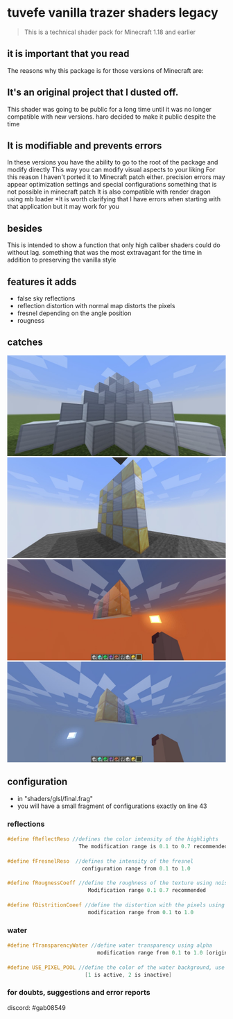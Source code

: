 # tuvefe vanilla trazer shaders legacy #
>This is a technical shader pack for Minecraft 1.18 and earlier

## it is important that you read ##

The reasons why this package is for those versions of Minecraft are:
## It's an original project that I dusted off. ##
This shader was going to be public for a long time until it was no longer compatible with new versions.
haro decided to make it public despite the time

## It is modifiable and prevents errors ##
In these versions you have the ability to go to the root of the package and modify directly
This way you can modify visual aspects to your liking
For this reason I haven't ported it to Minecraft patch either. 
precision errors may appear 
optimization settings and special configurations
something that is not possible in minecraft patch
It is also compatible with render dragon using mb loader 
*It is worth clarifying that I have errors when starting with that application but it may work for you

## besides ##
This is intended to show a function that only high caliber shaders could do without lag.
something that was the most extravagant for the time
in addition to preserving the vanilla style

## features it adds ##
* false sky reflections 
* reflection distortion with normal map distorts the pixels
* fresnel depending on the angle position
* rougness
## catches
![smooth and shiny blocks](https://github.com/Tuvefef/TVTSL/blob/main/images/img_1.jpg)
![](https://github.com/Tuvefef/TVTSL/blob/main/images/img_2.jpg)
![](https://github.com/Tuvefef/TVTSL/blob/main/images/img_4.jpg)
![](https://github.com/Tuvefef/TVTSL/blob/main/images/img_3.jpg)

## configuration ##
* in "shaders/glsl/final.frag"
* you will have a small fragment of configurations exactly on line 43
### reflections ###
```cpp
#define fReflectReso //defines the color intensity of the highlights
                       The modification range is 0.1 to 0.7 recommended

#define fFresnelReso  //defines the intensity of the fresnel
                        configuration range from 0.1 to 1.0

#define fRougnessCoeff //define the roughness of the texture using noise
                          Modification range 0.1 0.7 recommended

#define fDistritionCoeef //define the distortion with the pixels using normal maps
                          modification range from 0.1 to 1.0
```

### water ###
```cpp
#define fTransparencyWater //define water transparency using alpha 
                             modification range from 0.1 to 1.0 [original]

#define USE_PIXEL_POOL //define the color of the water background, use a blue color by default, you can disable it to the original water
                         [1 is active, 2 is inactive]
```

### for doubts, suggestions and error reports ###
discord: #gab08549

